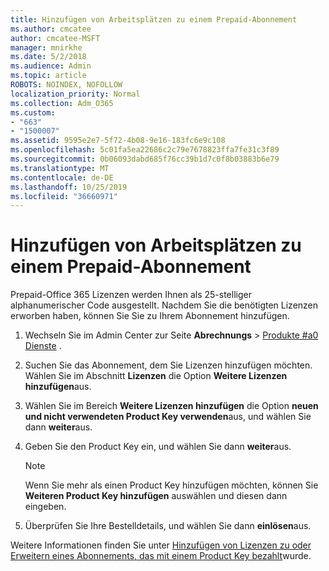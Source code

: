 ```yaml
---
title: Hinzufügen von Arbeitsplätzen zu einem Prepaid-Abonnement
ms.author: cmcatee
author: cmcatee-MSFT
manager: mnirkhe
ms.date: 5/2/2018
ms.audience: Admin
ms.topic: article
ROBOTS: NOINDEX, NOFOLLOW
localization_priority: Normal
ms.collection: Adm_O365
ms.custom:
- "663"
- "1500007"
ms.assetid: 9595e2e7-5f72-4b08-9e16-183fc6e9c108
ms.openlocfilehash: 5c01fa5ea22686c2c79e7678823ffa7fe31c3f89
ms.sourcegitcommit: 0b06093dabd685f76cc39b1d7c0f8b03883b6e79
ms.translationtype: MT
ms.contentlocale: de-DE
ms.lasthandoff: 10/25/2019
ms.locfileid: "36660971"
---
```

# <a name="add-seats-to-a-prepaid-subscription"></a>Hinzufügen von Arbeitsplätzen zu einem Prepaid-Abonnement

Prepaid-Office 365 Lizenzen werden Ihnen als 25-stelliger alphanumerischer Code ausgestellt. Nachdem Sie die benötigten Lizenzen erworben haben, können Sie Sie zu Ihrem Abonnement hinzufügen. 

1. Wechseln Sie im Admin Center zur Seite **Abrechnungs** > [Produkte #a0 Dienste](https://go.microsoft.com/fwlink/p/?linkid=842054) .

2. Suchen Sie das Abonnement, dem Sie Lizenzen hinzufügen möchten. Wählen Sie im Abschnitt **Lizenzen** die Option **Weitere Lizenzen hinzufügen**aus.

3. Wählen Sie im Bereich **Weitere Lizenzen hinzufügen** die Option **neuen und nicht verwendeten Product Key verwenden**aus, und wählen Sie dann **weiter**aus.

4. Geben Sie den Product Key ein, und wählen Sie dann **weiter**aus.

    > [!NOTE]
    > Wenn Sie mehr als einen Product Key hinzufügen möchten, können Sie **Weiteren Product Key hinzufügen** auswählen und diesen dann eingeben.

5. Überprüfen Sie Ihre Bestelldetails, und wählen Sie dann **einlösen**aus.

Weitere Informationen finden Sie unter [Hinzufügen von Lizenzen zu oder Erweitern eines Abonnements, das mit einem Product Key bezahlt](https://docs.microsoft.com/office365/admin/misc/add-licenses-using-product-key)wurde.